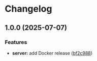 # Changelog

## 1.0.0 (2025-07-07)


### Features

* **server:** add Docker release ([bf2c988](https://github.com/tiltcamp/devicemonster/commit/bf2c98827625f826542f3a7cbbc97b06983af89c))
